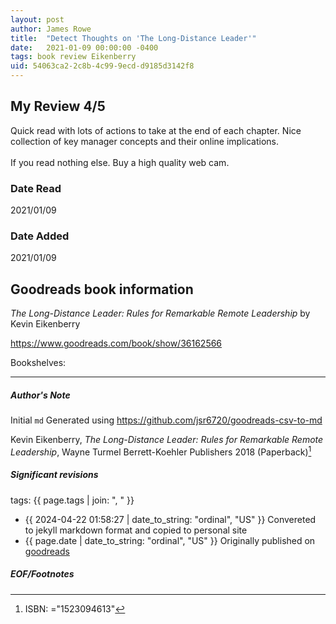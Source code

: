 ```yaml
---
layout: post
author: James Rowe
title:  "Detect Thoughts on 'The Long-Distance Leader'"
date:   2021-01-09 00:00:00 -0400
tags: book review Eikenberry 
uid: 54063ca2-2c8b-4c99-9ecd-d9185d3142f8
---
```


<!-- highly dependent on how you personally use jekyll templates, and how you want this to show up -->
<!-- escape any jekyll keys with double brackets -->

## My Review 4/5

Quick read with lots of actions to take at the end of each chapter. Nice collection of key manager concepts and their online implications. <br/><br/>If you read nothing else. Buy a high quality web cam. 

### Date Read
2021/01/09

### Date Added
2021/01/09

## Goodreads book information

*The Long-Distance Leader: Rules for Remarkable Remote Leadership* by Kevin Eikenberry

https://www.goodreads.com/book/show/36162566

Bookshelves: 

---

##### Author's Note

Initial `md` Generated using https://github.com/jsr6720/goodreads-csv-to-md

Kevin Eikenberry, *The Long-Distance Leader: Rules for Remarkable Remote Leadership*, Wayne Turmel Berrett-Koehler Publishers 2018 (Paperback)[^1]

##### Significant revisions

tags: {{ page.tags | join: ", " }} <!-- todo move this somewhere -->

- {{ 2024-04-22 01:58:27 | date_to_string: "ordinal", "US" }} Convereted to jekyll markdown format and copied to personal site
- {{ page.date | date_to_string: "ordinal", "US" }} Originally published on [goodreads](https://www.goodreads.com)

##### EOF/Footnotes

[^1]: ISBN: ="1523094613"
